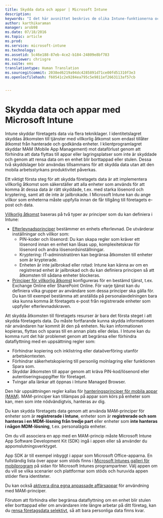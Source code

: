 ```yaml
---
title: Skydda data och appar | Microsoft Intune
description: 
keywords: "I det här avsnittet beskrivs de olika Intune-funktionerna och hur du kan skydda företagets appar och data."
author: karthikaraman
manager: arob98
ms.date: 07/18/2016
ms.topic: article
ms.prod: 
ms.service: microsoft-intune
ms.technology: 
ms.assetid: 5c46e188-87eb-4ce2-b184-24809e8bf783
ms.reviewer: chrisgre
ms.suite: ems
translationtype: Human Translation
ms.sourcegitcommit: 2038ed6219a94dc4285891d71ce00fd51310f3e3
ms.openlocfilehash: f60541c2e9284ea795c5e9811ef2663113af57cb


---
```


# Skydda data och appar med Microsoft Intune


Intune skyddar företagets data via flera tekniklager.  I identitetslagret skyddas åtkomsten till tjänster med villkorlig åtkomst som endast tillåter åtkomst från hanterade och godkända enheter.  I klientprogramlagret skyddar MAM (Mobile App Management) mot dataförlust genom att förhindra att data flyttas till appar eller lagringsplatser som inte är skyddade och genom att rensa data om en enhet blir borttappad eller stulen.  Dessa två skyddslager bör användas tillsammans för att skydda data utan att den mobila arbetsstyrkans produktivitet påverkas.

Ett viktigt första steg för att skydda företagets data är att implementera villkorlig åtkomst som säkerställer att alla enheter som används för att komma åt dessa data är rätt skyddade, t.ex. med starka lösenord och kryptering, samt att de inte är jailbrokade. I Microsoft Intune kan du ange villkor som enheterna måste uppfylla innan de får tillgång till företagets e-post och data.

[Villkorlig åtkomst](restrict-access-to-email-and-o365-services-with-microsoft-intune.md) baseras på två typer av principer som du kan definiera i Intune:
- [Efterlevnadsprinciper](introduction-to-device-compliance-policies-in-microsoft-intune.md) bestämmer en enhets efterlevnad. De utvärderar inställningar och villkor som:
  - PIN-koder och lösenord: Du kan skapa regler som kräver ett lösenord innan en enhet kan låsas upp, komplexitetskrav för lösenord och andra lösenordsinställningar.
  - Kryptering: IT-administratören kan begränsa åtkomsten till enheter som är krypterade.
  - Enheten är inte jailbrokad eller rotad: Intune kan känna av om en registrerad enhet är jailbrokad och du kan definiera principen så att åtkomsten till sådana enheter blockeras.
- [Principer för villkorlig åtkomst](restrict-access-to-email-and-o365-services-with-microsoft-intune.md) konfigureras för en bestämd tjänst, t.ex. Exchange Online eller SharePoint Online. För varje tjänst kan du definiera vilka grupper av användare som dessa principer ska gälla för. Du kan till exempel bestämma att anställda på personalavdelningen bara ska kunna komma åt företagets e-post från registrerade enheter som uppfyller efterlevnadskraven.

Att skydda åtkomsten till företagets resurser är bara det första steget i att skydda företagets data. Du måste fortfarande kunna skydda informationen när användaren har kommit åt den på enheten. Nu kan informationen kopieras, flyttas och sparas till en annan plats eller delas. I Intune kan du komma runt det här problemet genom att begränsa eller förhindra dataflyttning med en uppsättning regler som:
- Förhindrar kopiering och inklistring eller dataöverföring utanför arbetskontexten.
- Förhindrar säkerhetskopiering till personlig molnlagring eller funktionen Spara som.
- Skyddar åtkomsten till appar genom att kräva PIN-kod/lösenord eller autentiseringsuppgifter för företaget.
- Tvingar alla länkar att öppnas i Intune Managed Browser.

Den här uppsättningen regler kallas för [hanteringsprinciper för mobila appar (MAM)](protect-app-data-using-mobile-app-management-policies-with-microsoft-intune.md).  MAM-principer kan tillämpas på appar som körs på enheter som kan, men som inte nödvändigtvis, hanteras av dig.  

Du kan skydda företagets data genom att använda MAM-principer för enheter som är **registrerade i Intune**, enheter som är **registrerade och som hanteras i en MDM-lösning från tredje part** eller enheter som **inte hanteras i någon MDM-lösning**, t.ex. personalägda enheter.

Om du vill associera en app med en MAM-princip måste Microsoft Intune App Software Development Kit (SDK) ingå i appen eller så använder du appomslutningsverktyget.

App SDK är till exempel inbyggt i appar som Microsoft Office-apparna. En fullständig lista över appar som stöds finns i [Microsoft Intunes galleri för mobilprogram](https://www.microsoft.com/en-us/server-cloud/products/microsoft-intune/partners.aspx) på sidan för Microsoft Intunes programpartner. Välj appen om du vill se vilka scenarier och plattformar som stöds och huruvida appen stöder flera identiteter.

Du kan också [aktivera dina egna anpassade affärsappar](decide-how-to-prepare-apps-for-mobile-application-management-with-microsoft-intune.md) för användning med MAM-principer.

Förutom att förhindra eller begränsa dataflyttning om en enhet blir stulen eller borttappad eller om användaren inte längre arbetar på ditt företag, kan du [rensa företagsdata selektivt](wipe-managed-company-app-data-with-microsoft-intune.md), så att bara personliga data finns kvar.



<!--HONumber=Jul16_HO4-->


